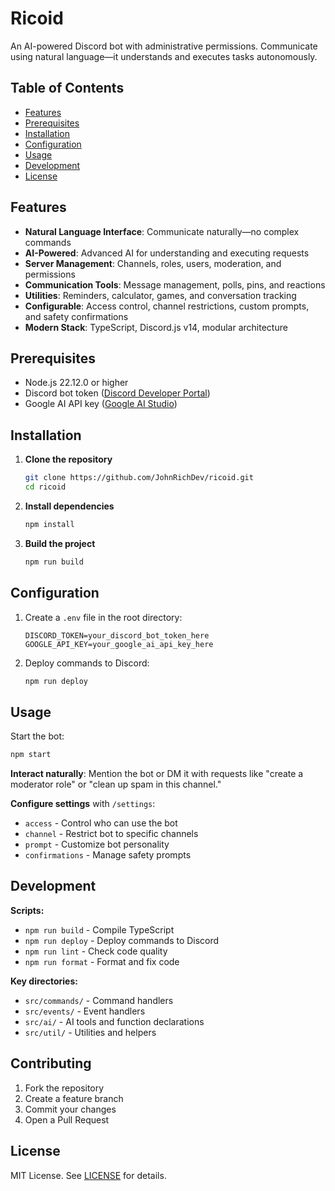 # Ricoid

An AI-powered Discord bot with administrative permissions. Communicate using natural language—it understands and executes tasks autonomously.

## Table of Contents

- [Features](#features)
- [Prerequisites](#prerequisites)
- [Installation](#installation)
- [Configuration](#configuration)
- [Usage](#usage)
- [Development](#development)
- [License](#license)

## Features

- **Natural Language Interface**: Communicate naturally—no complex commands
- **AI-Powered**: Advanced AI for understanding and executing requests
- **Server Management**: Channels, roles, users, moderation, and permissions
- **Communication Tools**: Message management, polls, pins, and reactions
- **Utilities**: Reminders, calculator, games, and conversation tracking
- **Configurable**: Access control, channel restrictions, custom prompts, and safety confirmations
- **Modern Stack**: TypeScript, Discord.js v14, modular architecture

## Prerequisites

- Node.js 22.12.0 or higher
- Discord bot token ([Discord Developer Portal](https://discord.com/developers/applications))
- Google AI API key ([Google AI Studio](https://makersuite.google.com/app/apikey))

## Installation

1. **Clone the repository**

   ```bash
   git clone https://github.com/JohnRichDev/ricoid.git
   cd ricoid
   ```

2. **Install dependencies**

   ```bash
   npm install
   ```

3. **Build the project**
   ```bash
   npm run build
   ```

## Configuration

1. Create a `.env` file in the root directory:

   ```env
   DISCORD_TOKEN=your_discord_bot_token_here
   GOOGLE_API_KEY=your_google_ai_api_key_here
   ```

2. Deploy commands to Discord:

   ```bash
   npm run deploy
   ```

## Usage

Start the bot:

```bash
npm start
```

**Interact naturally**: Mention the bot or DM it with requests like "create a moderator role" or "clean up spam in this channel."

**Configure settings** with `/settings`:

- `access` - Control who can use the bot
- `channel` - Restrict bot to specific channels
- `prompt` - Customize bot personality
- `confirmations` - Manage safety prompts

## Development

**Scripts:**

- `npm run build` - Compile TypeScript
- `npm run deploy` - Deploy commands to Discord
- `npm run lint` - Check code quality
- `npm run format` - Format and fix code

**Key directories:**

- `src/commands/` - Command handlers
- `src/events/` - Event handlers
- `src/ai/` - AI tools and function declarations
- `src/util/` - Utilities and helpers

## Contributing

1. Fork the repository
2. Create a feature branch
3. Commit your changes
4. Open a Pull Request

## License

MIT License. See [LICENSE](LICENSE) for details.
